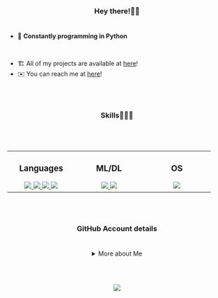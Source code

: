 ### <div align="center">Hey there!👋🏻</div>

#

- 🐍 **Constantly programming in Python**
<br>

- 🏗 All of my projects are available at [here](https://github.com/DexxterScripts?tab=repositories)!
- ✉️ You can reach me at [here](mailto:thedexxtergandc@gmail.com)!

<br/><br/>

### <div align="center">Skills👨🏻‍💻</div>

# 
<br>

<div align="center">

<table><tr><td valign="top" width="25%">

### <div align="center">Languages</div>
<div align="center">  

<a href="https://github.com/DexxterScripts">
<img src="https://img.shields.io/badge/python-black?style=for-the-badge&logo=python">
<img src="https://img.shields.io/badge/javascript-black?style=for-the-badge&logo=javascript">
<img src="https://img.shields.io/badge/sql-black?style=for-the-badge&logo=mysql">
<img src="https://img.shields.io/badge/lua-black?style=for-the-badge&logo=lua">
</a>

</div>

</td><td valign="top" width="25%">

### <div align="center">ML/DL</div>
<div align="center">

<a href="https://github.com/DexxterScripts">
<img src="https://img.shields.io/badge/pandas-black?style=for-the-badge&logo=pandas">
<img src="https://img.shields.io/badge/numpy-black?style=for-the-badge&logo=numpy">
</a>

</div>

</td><td valign="top" width="25%">

### <div align="center">OS</div>
<div align="center">
<a href="https://github.com/DexxterScripts">
<img src="https://img.shields.io/badge/Linux-black?style=for-the-badge&logo=Linux">
</a>
</div>
  
</td></tr></table>  

</div>

<br/><br/>

### <div align="center">GitHub Account details</div>
# 

<div align="center">

<details align="center">
<summary>More about Me</summary>

<br/>

<a href="https://github.com/DexxterScripts">
<img src="http://github-profile-summary-cards.vercel.app/api/cards/profile-details?username=DexxterScripts&theme=transparent" />
</a>

<a href="https://github.com/DexxterScripts">
<img src="https://github-readme-streak-stats.herokuapp.com/?user=DexxterScripts&hide_border=true&card_width=338&theme=transparent" />
</a>

<a href="https://github.com/DexxterScripts">
<img src="http://github-profile-summary-cards.vercel.app/api/cards/stats?username=DexxterScripts&theme=transparent" />
</a>

<br/>

<a href="https://github.com/DexxterScripts">
<img height="180em" src="https://github-readme-stats.vercel.app/api/top-langs/?username=DexxterScripts&langs_count=4&layout=compact&line_height=30&locale=pt-br&theme=tokyonight&border_color=A6A6A6CF&title_color=0094F5&text_color=0094F5C5">
</a>

</details>

</div>

<br><br>

<div align="center">
  <a href="https://github.com/DexxterScripts">
    <img src="https://komarev.com/ghpvc/?username=DexxterScripts&&style=flat-square" />
  </a>
</div>


<!--
              (`.          ,-,
              ` `.     ,;' /
               ` .  ,'/ .'
                 `. X /.'
       .-;--''--.._` ` ('
     .'           /    `
    ,          ` '    Q '
    ,         ,   `._    \
 ,.|         '     `-.;_'
 :  . `   ;   `  ` --,.._;
  ' `     ,  )   .'
     `._  , '   /_
        ; ,''-,;' ``-
         ``-..__``--`
-->
